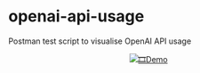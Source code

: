# openai-api-usage
Postman test script to visualise OpenAI API usage

<p align="center">
  <a href="https://youtu.be/wL68Gkd7P50">
    <img src="https://i3.ytimg.com/vi/wL68Gkd7P50/maxresdefault.jpg">🎞️Demo
  </a>
</p>


